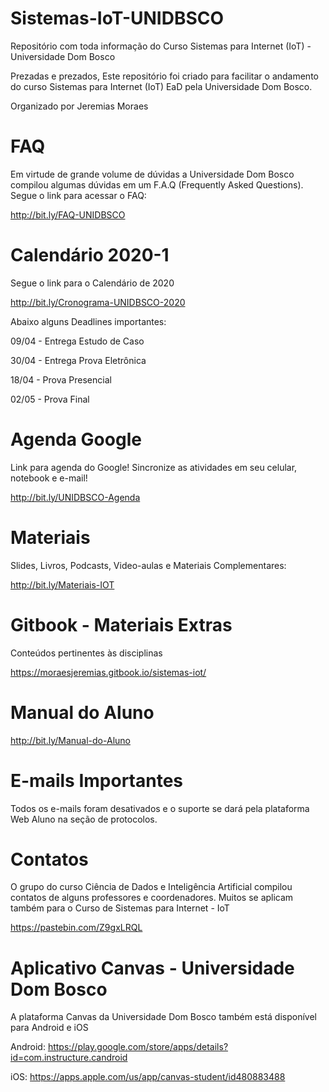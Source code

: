 # Sistemas-IoT-UNIDBSCO
Repositório com toda informação do Curso Sistemas para Internet (IoT) - Universidade Dom Bosco

Prezadas e prezados,
Este repositório foi criado para facilitar o andamento do curso Sistemas para Internet (IoT) EaD pela Universidade Dom Bosco.

Organizado por Jeremias Moraes

# FAQ
Em virtude de grande volume de dúvidas a Universidade Dom Bosco compilou algumas dúvidas em um F.A.Q (Frequently Asked Questions).
Segue o link para acessar o FAQ:

http://bit.ly/FAQ-UNIDBSCO


# Calendário 2020-1
Segue o link para o Calendário de 2020

http://bit.ly/Cronograma-UNIDBSCO-2020

Abaixo alguns Deadlines importantes:

09/04 - Entrega Estudo de Caso

30/04 - Entrega Prova Eletrônica

18/04 - Prova Presencial

02/05 - Prova Final

# Agenda Google
Link para agenda do Google! Sincronize as atividades em seu celular, notebook e e-mail!

http://bit.ly/UNIDBSCO-Agenda

# Materiais
Slides, Livros, Podcasts, Video-aulas e Materiais Complementares:

http://bit.ly/Materiais-IOT

# Gitbook - Materiais Extras
Conteúdos pertinentes às disciplinas

https://moraesjeremias.gitbook.io/sistemas-iot/

# Manual do Aluno

http://bit.ly/Manual-do-Aluno

# E-mails Importantes

Todos os e-mails foram desativados e o suporte se dará pela plataforma Web Aluno na seção de protocolos.

# Contatos
O grupo do curso Ciência de Dados e Inteligência Artificial compilou contatos de alguns professores e coordenadores.
Muitos se aplicam também para o Curso de Sistemas para Internet - IoT

https://pastebin.com/Z9gxLRQL


# Aplicativo Canvas - Universidade Dom Bosco

A plataforma Canvas da Universidade Dom Bosco também está disponível para Android e iOS

Android: https://play.google.com/store/apps/details?id=com.instructure.candroid

iOS: https://apps.apple.com/us/app/canvas-student/id480883488
 
 
